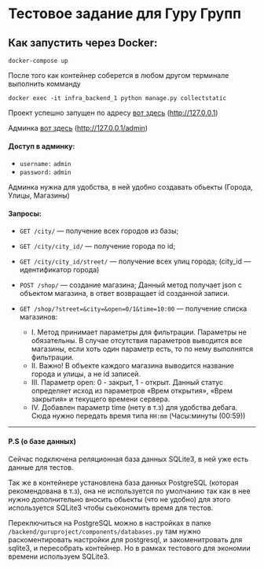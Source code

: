 # Тестовое задание для Гуру Групп

## Как запустить через Docker:

```
docker-compose up
```

После того как контейнер соберется в любом другом терминале выполнить комманду

```
docker exec -it infra_backend_1 python manage.py collectstatic
```

Проект успешно запущен по адресу [вот здесь](http://127.0.0.1) (http://127.0.0.1)

Админка [вот здесь](http://127.0.0.1/admin) (http://127.0.0.1/admin)

#### Доступ в админку:

- ``username:`` ``admin``
- ``password:`` ``admin``

Админка нужна для удобства, в ней удобно создавать обьекты (Города, Улицы, Магазины)

#### Запросы:

- ``GET /city/`` — получение всех городов из базы;
- ``GET /city/city_id/`` — получение города по id;
- ``GET /city/city_id/street/`` — получение всех улиц города; (city_id — идентификатор города)
- ``POST /shop/`` — создание магазина; Данный метод получает json c объектом магазина, в
  ответ возвращает id созданной записи.
- ``GET /shop/?street=&city=&open=0/1&time=10:00`` — получение списка магазинов:

  - I. Метод принимает параметры для фильтрации. Параметры не обязательны. В
    случае отсутствия параметров выводится все магазины, если хоть один параметр
    есть, то по нему выполнятся фильтрации.
  - II. Важно! В объекте каждого магазина выводится название города и улицы, а не id
    записей.
  - III. Параметр open: 0 - закрыт, 1 - открыт. Данный статус определяет исход из
    параметров «Врем открытия», «Врем закрытия» и текущего времени сервера.
  - IV. Добавлен параметр time (нету в т.з) для удобства дебага. Сюда нужно передать время типа ``HH:mm`` (Часы:минуты (00:59))

---

#### P.S (о базе данных)

Сейчас подключена реляционная база данных SQLite3, в ней уже есть данные для тестов.

Так же в контейнере установлена база данных PostgreSQL (которая рекомендована в т.з), она не используется по умолчанию так как в нее нужно дополнительно вносить обьекты (что не удобно) для этого используется SQLite3 чтобы сьекономить время для тестов.

Переключиться на PostgreSQL можно в настройках в папке ``/backend/guruproject/components/databases.py`` там нужно раскоментировать настройки для postgresql, и закоменитровать для sqlite3, и пересобрать контейнер. Но в рамках тестового для экономии времени используем SQLite3.
